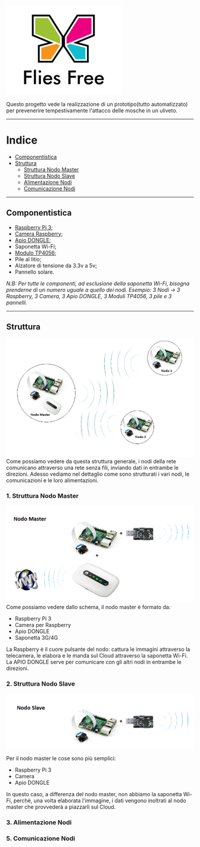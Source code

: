 <img src="https://github.com/FliesFree/FliesFree/blob/master/Foto/Logo/flies_free_logo.png"/>

Questo progetto vede la realizzazione di un prototipo(tutto automatizzato) per prevenerire tempestivamente l'attacco delle mosche in un uliveto.

__________________________________________________________________

# <a name="ancora-indice"></a> Indice
* <a href="#ancora-componenti">Componentistica</a>
* <a href="#ancora-struttura">Struttura</a>
  * <a href="#ancora-nodomaster">Struttura Nodo Master</a>
  * <a href="#ancora-nodoslave">Struttura Nodo Slave</a>
  * <a href="#ancora-alimentazione">Alimentazione Nodi</a>
  * <a href="#ancora-comunicazione_nodi">Comunicazione Nodi</a>
 
__________________________________________________________________________________

## <a name="ancora-componenti"/></a> Componentistica
 * [Raspberry Pi 3](https://www.raspberrypi.org/products/raspberry-pi-3-model-b/);
 * [Camera Raspberry](https://www.raspberrypi.org/products/camera-module-v2/);
 * [Apio DONGLE](https://www.apio.cc/component/virtuemart/store_ita/prodotti/apio-dongle-1-4-detail?Itemid=0);
 * Saponetta Wi-Fi;
 * [Modulo TP4056](http://www.hotmcu.com/tp4056-micro-usb-5v-1a-lithium-battery-charger-with-protection-p-176.html);
 * Pile al litio;
 * Alzatore di tensione da 3.3v a 5v;
 * Pannello solare.
 
*N.B: Per tutte le componenti, ad esclusione della saponetta Wi-Fi, bisogna prenderne di un numero uguale a quello dei nodi.
Esempio: 3 Nodi -> 3 Raspberry, 3 Camera, 3 Apio DONGLE, 3 Moduli TP4056, 3 pile e 3 pannelli.*
 
____________________________________________________________________________________

## <a name="ancora-struttura"></a> Struttura
<img src="https://github.com/FliesFree/FliesFree/blob/master/Foto/Struttura/struttura_generale.jpg"/>
Come possiamo vedere da questa struttura generale, i nodi della rete comunicano attraverso una rete senza fili, inviando dati in entrambe le direzioni.
Adesso vediamo nel dettaglio come sono strutturati i vari nodi, le comunicazioni e le loro alimentazioni.

### <a name="ancora-nodomaster"></a> 1. Struttura Nodo Master
<img src="https://github.com/FliesFree/FliesFree/blob/master/Foto/Struttura/schema_nodo_master.png"/>
Come possiamo vedere dallo schema, il nodo master è formato da:

 * Raspberry Pi 3 
 * Camera per Raspberry
 * Apio DONGLE
 * Saponetta 3G/4G

La Raspberry è il cuore pulsante del nodo: cattura le immagini attraverso la telecamera, le elabora e le manda sul Cloud attraverso la saponetta Wi-Fi.
La APIO DONGLE serve per comunicare con gli altri nodi in entrambe le direzioni.

### <a name="ancora-nodoslave"></a>  2. Struttura Nodo Slave
<img src="https://github.com/FliesFree/FliesFree/blob/master/Foto/Struttura/schema_nodo_slave.png"/>

Per il nodo master le cose sono più semplici:

 * Raspberry Pi 3
 * Camera
 * Apio DONGLE
 
In questo caso, a differenza del nodo master, non abbiamo la saponetta Wi-Fi, perchè, una volta elaborata l'immagine, i dati vengono inoltrati al nodo master che provvederà a piazzarli sul Cloud.

### <a name="ancora-alimentazione"></a> 3. Alimentazione Nodi

### <a name="ancora-comunicazione_nodi"></a> 5. Comunicazione Nodi

